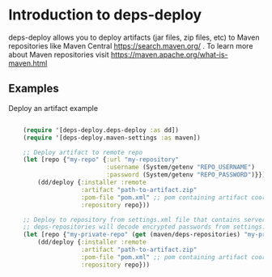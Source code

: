 # Introduction to deps-deploy

deps-deploy allows you to deploy artifacts (jar files, zip files, etc) to Maven repositories like Maven Central https://search.maven.org/ .
To learn more about Maven repositories visit https://maven.apache.org/what-is-maven.html

## Examples

Deploy an artifact example

```clj

    (require '[deps-deploy.deps-deploy :as dd])
    (require '[deps-deploy.maven-settings :as maven])

    ;; Deploy artifact to remote repo
    (let [repo {"my-repo" {:url "my-repository"
                           :username (System/getenv "REPO_USERNAME")
                           :password (System/getenv "REPO_PASSWORD")}}]
        (dd/deploy {:installer :remote
                    :artifact "path-to-artifact.zip"
                    :pom-file "pom.xml" ;; pom containing artifact coordinates
                    :repository repo}))

    ;; Deploy to repository from settings.xml file that contains server with id *my-private-repo*
    ;; deps-repositories will decode encrypted passwords from settings.xml
    (let [repo {"my-private-repo" (get (maven/deps-repositories) "my-private-repo")}]
        (dd/deploy {:installer :remote
                    :artifact "path-to-artifact.zip"
                    :pom-file "pom.xml" ;; pom containing artifact coordinates
                    :repository repo}))

```